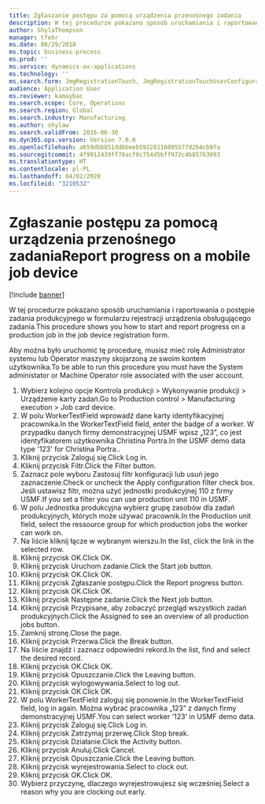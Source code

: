 ```yaml
---
title: Zgłaszanie postępu za pomocą urządzenia przenośnego zadania
description: W tej procedurze pokazano sposób uruchamiania i raportowania o postępie zadania produkcyjnego w formularzu rejestracji urządzenia obsługującego zadania.
author: ShylaThompson
manager: tfehr
ms.date: 08/29/2018
ms.topic: business-process
ms.prod: ''
ms.service: dynamics-ax-applications
ms.technology: ''
ms.search.form: JmgRegistrationTouch, JmgRegistrationTouchUserConfiguration, JmgRegistrationTouchStart, JmgRegistrationTouchReportFeedback, JmgRegistrationTouchAssignedJobs, JmgRegistrationTouchBreak, JmgRegistrationTouchLeave, JmgRegistrationTouchIndirectActivity, JmgDialogForm
audience: Application User
ms.reviewer: kamaybac
ms.search.scope: Core, Operations
ms.search.region: Global
ms.search.industry: Manufacturing
ms.author: shylaw
ms.search.validFrom: 2016-06-30
ms.dyn365.ops.version: Version 7.0.0
ms.openlocfilehash: a659dbb851dd6beeb59228116095577d2b4cb97a
ms.sourcegitcommit: 4f9912439ff78acf0c754d5bff972c4b85763093
ms.translationtype: HT
ms.contentlocale: pl-PL
ms.lasthandoff: 04/02/2020
ms.locfileid: "3210532"
---
```

# <a name="report-progress-on-a-mobile-job-device"></a><span data-ttu-id="07960-103">Zgłaszanie postępu za pomocą urządzenia przenośnego zadania</span><span class="sxs-lookup"><span data-stu-id="07960-103">Report progress on a mobile job device</span></span>

[!include [banner](../../includes/banner.md)]

<span data-ttu-id="07960-104">W tej procedurze pokazano sposób uruchamiania i raportowania o postępie zadania produkcyjnego w formularzu rejestracji urządzenia obsługującego zadania.</span><span class="sxs-lookup"><span data-stu-id="07960-104">This procedure shows you how to start and report progress on a production job in the job device registration form.</span></span>



<span data-ttu-id="07960-105">Aby można było uruchomić tę procedurę, musisz mieć rolę Administrator systemu lub Operator maszyny skojarzoną ze swoim kontem użytkownika.</span><span class="sxs-lookup"><span data-stu-id="07960-105">To be able to run this procedure you must have the System administator or Machine Operator role associated with the user account.</span></span>

1. <span data-ttu-id="07960-106">Wybierz kolejno opcje Kontrola produkcji > Wykonywanie produkcji > Urządzenie karty zadań.</span><span class="sxs-lookup"><span data-stu-id="07960-106">Go to Production control > Manufacturing execution > Job card device.</span></span>
2. <span data-ttu-id="07960-107">W polu WorkerTextField wprowadź dane karty identyfikacyjnej pracownika.</span><span class="sxs-lookup"><span data-stu-id="07960-107">In the WorkerTextField field, enter the badge of a worker.</span></span> <span data-ttu-id="07960-108">W przypadku danych firmy demonstracyjnej USMF wpisz „123”, co jest identyfikatorem użytkownika Christina Portra.</span><span class="sxs-lookup"><span data-stu-id="07960-108">In the USMF demo data type '123' for Christina Portra..</span></span>
3. <span data-ttu-id="07960-109">Kliknij przycisk Zaloguj się.</span><span class="sxs-lookup"><span data-stu-id="07960-109">Click Log in.</span></span>
4. <span data-ttu-id="07960-110">Kliknij przycisk Filtr.</span><span class="sxs-lookup"><span data-stu-id="07960-110">Click the Filter button.</span></span>
5. <span data-ttu-id="07960-111">Zaznacz pole wyboru Zastosuj filtr konfiguracji lub usuń jego zaznaczenie.</span><span class="sxs-lookup"><span data-stu-id="07960-111">Check or uncheck the Apply configuration filter check box.</span></span> <span data-ttu-id="07960-112">Jeśli ustawisz filtr, można użyć jednostki produkcyjnej 110 z firmy USMF.</span><span class="sxs-lookup"><span data-stu-id="07960-112">If you set a filter you can use production unit 110 in USMF.</span></span>
6. <span data-ttu-id="07960-113">W polu Jednostka produkcyjna wybierz grupę zasobów dla zadań produkcyjnych, których może używać pracownik.</span><span class="sxs-lookup"><span data-stu-id="07960-113">In the Production unit field, select the ressource group for which production jobs the worker can work on.</span></span>
7. <span data-ttu-id="07960-114">Na liście kliknij łącze w wybranym wierszu.</span><span class="sxs-lookup"><span data-stu-id="07960-114">In the list, click the link in the selected row.</span></span>
8. <span data-ttu-id="07960-115">Kliknij przycisk OK.</span><span class="sxs-lookup"><span data-stu-id="07960-115">Click OK.</span></span>
9. <span data-ttu-id="07960-116">Kliknij przycisk Uruchom zadanie.</span><span class="sxs-lookup"><span data-stu-id="07960-116">Click the Start job button.</span></span>
10. <span data-ttu-id="07960-117">Kliknij przycisk OK.</span><span class="sxs-lookup"><span data-stu-id="07960-117">Click OK.</span></span>
11. <span data-ttu-id="07960-118">Kliknij przycisk Zgłaszanie postępu.</span><span class="sxs-lookup"><span data-stu-id="07960-118">Click the Report progress button.</span></span>
12. <span data-ttu-id="07960-119">Kliknij przycisk OK.</span><span class="sxs-lookup"><span data-stu-id="07960-119">Click OK.</span></span>
13. <span data-ttu-id="07960-120">Kliknij przycisk Następne zadanie.</span><span class="sxs-lookup"><span data-stu-id="07960-120">Click the Next job button.</span></span>
14. <span data-ttu-id="07960-121">Kliknij przycisk Przypisane, aby zobaczyć przegląd wszystkich zadań produkcyjnych.</span><span class="sxs-lookup"><span data-stu-id="07960-121">Click the Assigned to see an overview of all production jobs button.</span></span>
15. <span data-ttu-id="07960-122">Zamknij stronę.</span><span class="sxs-lookup"><span data-stu-id="07960-122">Close the page.</span></span>
16. <span data-ttu-id="07960-123">Kliknij przycisk Przerwa.</span><span class="sxs-lookup"><span data-stu-id="07960-123">Click the Break button.</span></span>
17. <span data-ttu-id="07960-124">Na liście znajdź i zaznacz odpowiedni rekord.</span><span class="sxs-lookup"><span data-stu-id="07960-124">In the list, find and select the desired record.</span></span>
18. <span data-ttu-id="07960-125">Kliknij przycisk OK.</span><span class="sxs-lookup"><span data-stu-id="07960-125">Click OK.</span></span>
19. <span data-ttu-id="07960-126">Kliknij przycisk Opuszczanie.</span><span class="sxs-lookup"><span data-stu-id="07960-126">Click the Leaving button.</span></span>
20. <span data-ttu-id="07960-127">Kliknij przycisk wylogowywania.</span><span class="sxs-lookup"><span data-stu-id="07960-127">Select to log out.</span></span>
21. <span data-ttu-id="07960-128">Kliknij przycisk OK.</span><span class="sxs-lookup"><span data-stu-id="07960-128">Click OK.</span></span>
22. <span data-ttu-id="07960-129">W polu WorkerTextField zaloguj się ponownie.</span><span class="sxs-lookup"><span data-stu-id="07960-129">In the WorkerTextField field, log in again.</span></span> <span data-ttu-id="07960-130">Można wybrać pracownika „123” z danych firmy demonstracyjnej USMF.</span><span class="sxs-lookup"><span data-stu-id="07960-130">You can select worker '123' in USMF demo data.</span></span>
23. <span data-ttu-id="07960-131">Kliknij przycisk Zaloguj się.</span><span class="sxs-lookup"><span data-stu-id="07960-131">Click Log in.</span></span>
24. <span data-ttu-id="07960-132">Kliknij przycisk Zatrzymaj przerwę.</span><span class="sxs-lookup"><span data-stu-id="07960-132">Click Stop break.</span></span>
25. <span data-ttu-id="07960-133">Kliknij przycisk Działanie.</span><span class="sxs-lookup"><span data-stu-id="07960-133">Click the Activity button.</span></span>
26. <span data-ttu-id="07960-134">Kliknij przycisk Anuluj.</span><span class="sxs-lookup"><span data-stu-id="07960-134">Click Cancel.</span></span>
27. <span data-ttu-id="07960-135">Kliknij przycisk Opuszczanie.</span><span class="sxs-lookup"><span data-stu-id="07960-135">Click the Leaving button.</span></span>
28. <span data-ttu-id="07960-136">Kliknij przycisk wyrejestrowania.</span><span class="sxs-lookup"><span data-stu-id="07960-136">Select to clock out.</span></span>
29. <span data-ttu-id="07960-137">Kliknij przycisk OK.</span><span class="sxs-lookup"><span data-stu-id="07960-137">Click OK.</span></span>
30. <span data-ttu-id="07960-138">Wybierz przyczynę, dlaczego wyrejestrowujesz się wcześniej.</span><span class="sxs-lookup"><span data-stu-id="07960-138">Select a reason why you are clocking out early.</span></span>


